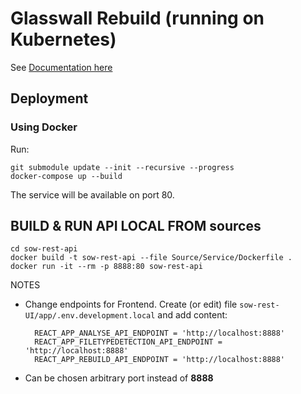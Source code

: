 # Glasswall Rebuild (running on Kubernetes)

See [Documentation here](documentation.md)

## Deployment

### Using Docker

Run:

```shell
git submodule update --init --recursive --progress
docker-compose up --build
```

The service will be available on port 80.

## BUILD & RUN API LOCAL FROM sources

    cd sow-rest-api
    docker build -t sow-rest-api --file Source/Service/Dockerfile .  
    docker run -it --rm -p 8888:80 sow-rest-api


NOTES
- Change endpoints for Frontend. Create (or edit) file ```sow-rest-UI/app/.env.development.local``` and add content:  

        REACT_APP_ANALYSE_API_ENDPOINT = 'http://localhost:8888'
        REACT_APP_FILETYPEDETECTION_API_ENDPOINT = 'http://localhost:8888'
        REACT_APP_REBUILD_API_ENDPOINT = 'http://localhost:8888'

- Can be chosen arbitrary port instead of **8888** 
